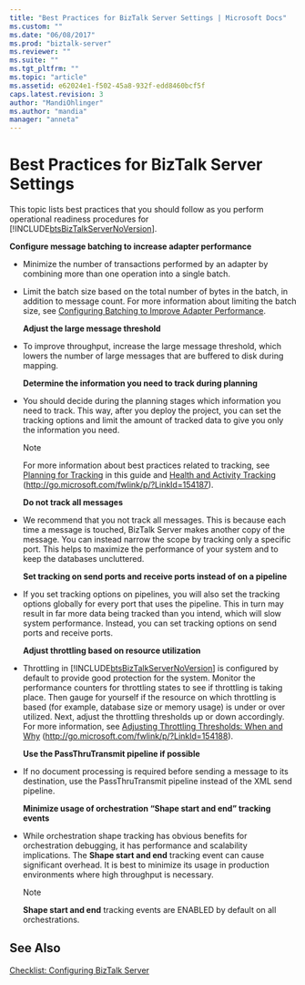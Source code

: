 ```yaml
---
title: "Best Practices for BizTalk Server Settings | Microsoft Docs"
ms.custom: ""
ms.date: "06/08/2017"
ms.prod: "biztalk-server"
ms.reviewer: ""
ms.suite: ""
ms.tgt_pltfrm: ""
ms.topic: "article"
ms.assetid: e62024e1-f502-45a8-932f-edd8460bcf5f
caps.latest.revision: 3
author: "MandiOhlinger"
ms.author: "mandia"
manager: "anneta"
---
```

# Best Practices for BizTalk Server Settings
This topic lists best practices that you should follow as you perform operational readiness procedures for [!INCLUDE[btsBizTalkServerNoVersion](../includes/btsbiztalkservernoversion-md.md)].  
  
 **Configure message batching to increase adapter performance**  
  
- Minimize the number of transactions performed by an adapter by combining more than one operation into a single batch.  
  
- Limit the batch size based on the total number of bytes in the batch, in addition to message count. For more information about limiting the batch size, see [Configuring Batching to Improve Adapter Performance](../technical-guides/configuring-batching-to-improve-adapter-performance.md).  
  
  **Adjust the large message threshold**  
  
- To improve throughput, increase the large message threshold, which lowers the number of large messages that are buffered to disk during mapping.  
  
  **Determine the information you need to track during planning**  
  
- You should decide during the planning stages which information you need to track. This way, after you deploy the project, you can set the tracking options and limit the amount of tracked data to give you only the information you need.  
  
  > [!NOTE]  
  >  For more information about best practices related to tracking, see [Planning for Tracking](../technical-guides/planning-for-tracking.md) in this guide and [Health and Activity Tracking](http://go.microsoft.com/fwlink/p/?LinkId=154187) (http://go.microsoft.com/fwlink/p/?LinkId=154187).  
  
  **Do not track all messages**  
  
- We recommend that you not track all messages. This is because each time a message is touched, BizTalk Server makes another copy of the message. You can instead narrow the scope by tracking only a specific port. This helps to maximize the performance of your system and to keep the databases uncluttered.  
  
  **Set tracking on send ports and receive ports instead of on a pipeline**  
  
- If you set tracking options on pipelines, you will also set the tracking options globally for every port that uses the pipeline. This in turn may result in far more data being tracked than you intend, which will slow system performance. Instead, you can set tracking options on send ports and receive ports.  
  
  **Adjust throttling based on resource utilization**  
  
- Throttling in [!INCLUDE[btsBizTalkServerNoVersion](../includes/btsbiztalkservernoversion-md.md)] is configured by default to provide good protection for the system. Monitor the performance counters for throttling states to see if throttling is taking place. Then gauge for yourself if the resource on which throttling is based (for example, database size or memory usage) is under or over utilized. Next, adjust the throttling thresholds up or down accordingly. For more information, see [Adjusting Throttling Thresholds: When and Why](http://go.microsoft.com/fwlink/p/?LinkId=154188) (<http://go.microsoft.com/fwlink/p/?LinkId=154188>).  
  
  **Use the PassThruTransmit pipeline if possible**  
  
- If no document processing is required before sending a message to its destination, use the PassThruTransmit pipeline instead of the XML send pipeline.  
  
  **Minimize usage of orchestration “Shape start and end” tracking events**  
  
- While orchestration shape tracking has obvious benefits for orchestration debugging, it has performance and scalability implications. The **Shape start and end** tracking event can cause significant overhead. It is best to minimize its usage in production environments where high throughput is necessary.  
  
  > [!NOTE]  
  >  **Shape start and end** tracking events are ENABLED by default on all orchestrations.  
  
## See Also  
 [Checklist: Configuring BizTalk Server](../technical-guides/checklist-configuring-biztalk-server.md)